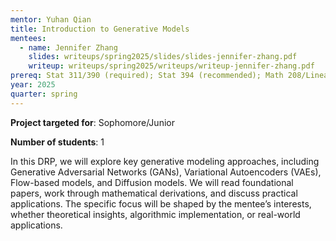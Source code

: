 ```yaml
---
mentor: Yuhan Qian
title: Introduction to Generative Models
mentees:
  - name: Jennifer Zhang
    slides: writeups/spring2025/slides/slides-jennifer-zhang.pdf
    writeup: writeups/spring2025/writeups/writeup-jennifer-zhang.pdf
prereq: Stat 311/390 (required); Stat 394 (recommended); Math 208/Linear algebra (recommended); Familiarity with R/Python (recommended)
year: 2025
quarter: spring
---
```


**Project targeted for**: Sophomore/Junior

**Number of students**: 1

In this DRP, we will explore key generative modeling approaches, including Generative Adversarial Networks (GANs), Variational Autoencoders (VAEs), Flow-based models, and Diffusion models. We will read foundational papers, work through mathematical derivations, and discuss practical applications. The specific focus will be shaped by the mentee’s interests, whether theoretical insights, algorithmic implementation, or real-world applications.